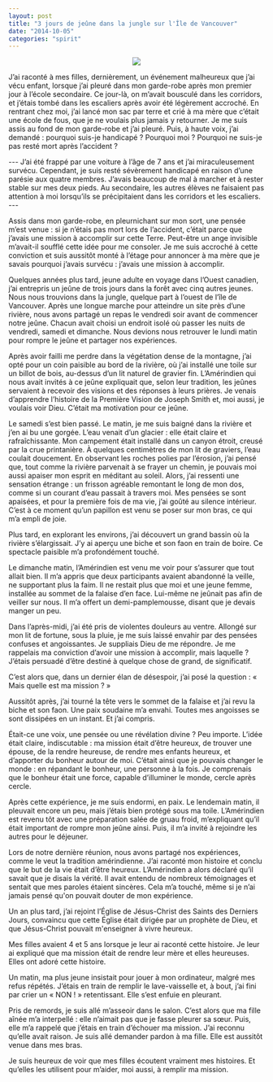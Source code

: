 ```yaml
---
layout: post
title: "3 jours de jeûne dans la jungle sur l'Île de Vancouver"
date: "2014-10-05"
categories: "spirit"
---
```


<center>
	<img src="{{site.baseurl}}/assets/figures/amy-tran-8036.png" >
</center>

J’ai raconté à mes filles, dernièrement, un événement malheureux que j’ai vécu enfant, lorsque j’ai pleuré dans mon garde-robe après mon premier jour à l’école secondaire. Ce jour-là, on m’avait bousculé dans les corridors, et j’étais tombé dans les escaliers après avoir été légèrement accroché. En rentrant chez moi, j’ai lancé mon sac par terre et crié à ma mère que c’était une école de fous, que je ne voulais plus jamais y retourner. Je me suis assis au fond de mon garde-robe et j’ai pleuré. Puis, à haute voix, j’ai demandé : pourquoi suis-je handicapé ? Pourquoi moi ? Pourquoi ne suis-je pas resté mort après l’accident ?

--- J’ai été frappé par une voiture à l’âge de 7 ans et j’ai miraculeusement survécu. Cependant, je suis resté sévèrement handicapé en raison d’une parésie aux quatre membres. J’avais beaucoup de mal à marcher et à rester stable sur mes deux pieds. Au secondaire, les autres élèves ne faisaient pas attention à moi lorsqu’ils se précipitaient dans les corridors et les escaliers. ---

Assis dans mon garde-robe, en pleurnichant sur mon sort, une pensée m’est venue : si je n’étais pas mort lors de l’accident, c’était parce que j’avais une mission à accomplir sur cette Terre. Peut-être un ange invisible m’avait-il soufflé cette idée pour me consoler. Je me suis accroché à cette conviction et suis aussitôt monté à l’étage pour annoncer à ma mère que je savais pourquoi j’avais survécu : j’avais une mission à accomplir.

Quelques années plus tard, jeune adulte en voyage dans l’Ouest canadien, j’ai entrepris un jeûne de trois jours dans la forêt avec cinq autres jeunes. Nous nous trouvions dans la jungle, quelque part à l’ouest de l’île de Vancouver. Après une longue marche pour atteindre un site près d’une rivière, nous avons partagé un repas le vendredi soir avant de commencer notre jeûne. Chacun avait choisi un endroit isolé où passer les nuits de vendredi, samedi et dimanche. Nous devions nous retrouver le lundi matin pour rompre le jeûne et partager nos expériences.

Après avoir failli me perdre dans la végétation dense de la montagne, j’ai opté pour un coin paisible au bord de la rivière, où j’ai installé une toile sur un billot de bois, au-dessus d’un lit naturel de gravier fin. L’Amérindien qui nous avait invités à ce jeûne expliquait que, selon leur tradition, les jeûnes servaient à recevoir des visions et des réponses à leurs prières. Je venais d’apprendre l’histoire de la Première Vision de Joseph Smith et, moi aussi, je voulais voir Dieu. C’était ma motivation pour ce jeûne.

Le samedi s’est bien passé. Le matin, je me suis baigné dans la rivière et j’en ai bu une gorgée. L’eau venait d’un glacier : elle était claire et rafraîchissante. Mon campement était installé dans un canyon étroit, creusé par la crue printanière. À quelques centimètres de mon lit de graviers, l’eau coulait doucement. En observant les roches polies par l’érosion, j’ai pensé que, tout comme la rivière parvenait à se frayer un chemin, je pouvais moi aussi apaiser mon esprit en méditant au soleil. Alors, j’ai ressenti une sensation étrange : un frisson agréable remontant le long de mon dos, comme si un courant d’eau passait à travers moi. Mes pensées se sont apaisées, et pour la première fois de ma vie, j’ai goûté au silence intérieur. C’est à ce moment qu’un papillon est venu se poser sur mon bras, ce qui m’a empli de joie.

Plus tard, en explorant les environs, j’ai découvert un grand bassin où la rivière s’élargissait. J’y ai aperçu une biche et son faon en train de boire. Ce spectacle paisible m’a profondément touché.

Le dimanche matin, l’Amérindien est venu me voir pour s’assurer que tout allait bien. Il m’a appris que deux participants avaient abandonné la veille, ne supportant plus la faim. Il ne restait plus que moi et une jeune femme, installée au sommet de la falaise d’en face. Lui-même ne jeûnait pas afin de veiller sur nous. Il m’a offert un demi-pamplemousse, disant que je devais manger un peu.

Dans l’après-midi, j’ai été pris de violentes douleurs au ventre. Allongé sur mon lit de fortune, sous la pluie, je me suis laissé envahir par des pensées confuses et angoissantes. Je suppliais Dieu de me répondre. Je me rappelais ma conviction d’avoir une mission à accomplir, mais laquelle ? J’étais persuadé d’être destiné à quelque chose de grand, de significatif.

C’est alors que, dans un dernier élan de désespoir, j’ai posé la question : « Mais quelle est ma mission ? »

Aussitôt après, j’ai tourné la tête vers le sommet de la falaise et j’ai revu la biche et son faon. Une paix soudaine m’a envahi. Toutes mes angoisses se sont dissipées en un instant. Et j’ai compris.

Était-ce une voix, une pensée ou une révélation divine ? Peu importe. L’idée était claire, indiscutable : ma mission était d’être heureux, de trouver une épouse, de la rendre heureuse, de rendre mes enfants heureux, et d’apporter du bonheur autour de moi. C’était ainsi que je pouvais changer le monde : en répandant le bonheur, une personne à la fois. Je comprenais que le bonheur était une force, capable d’illuminer le monde, cercle après cercle.

Après cette expérience, je me suis endormi, en paix. Le lendemain matin, il pleuvait encore un peu, mais j’étais bien protégé sous ma toile. L’Amérindien est revenu tôt avec une préparation salée de gruau froid, m’expliquant qu’il était important de rompre mon jeûne ainsi. Puis, il m’a invité à rejoindre les autres pour le déjeuner.

Lors de notre dernière réunion, nous avons partagé nos expériences, comme le veut la tradition amérindienne. J’ai raconté mon histoire et conclu que le but de la vie était d’être heureux. L’Amérindien a alors déclaré qu’il savait que je disais la vérité. Il avait entendu de nombreux témoignages et sentait que mes paroles étaient sincères. Cela m’a touché, même si je n’ai jamais pensé qu'on pouvait douter de mon expérience.

Un an plus tard, j’ai rejoint l’Église de Jésus-Christ des Saints des Derniers Jours, convaincu que cette Église était dirigée par un prophète de Dieu, et que Jésus-Christ pouvait m'enseigner à vivre heureux.

Mes filles avaient 4 et 5 ans lorsque je leur ai raconté cette histoire. Je leur ai expliqué que ma mission était de rendre leur mère et elles heureuses. Elles ont adoré cette histoire.

Un matin, ma plus jeune insistait pour jouer à mon ordinateur, malgré mes refus répétés. J’étais en train de remplir le lave-vaisselle et, à bout, j’ai fini par crier un « NON ! » retentissant. Elle s’est enfuie en pleurant.

Pris de remords, je suis allé m’asseoir dans le salon. C’est alors que ma fille aînée m’a interpellé : elle n’aimait pas que je fasse pleurer sa sœur. Puis, elle m’a rappelé que j’étais en train d’échouer ma mission. J’ai reconnu qu’elle avait raison. Je suis allé demander pardon à ma fille. Elle est aussitôt venue dans mes bras.

Je suis heureux de voir que mes filles écoutent vraiment mes histoires. Et qu’elles les utilisent pour m’aider, moi aussi, à remplir ma mission.

